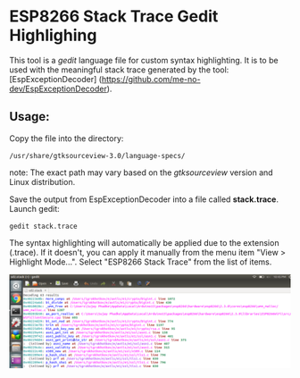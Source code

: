 # ESP8266 Stack Trace Gedit Highlighing

This tool is a *gedit* language file for custom syntax highlighting. It is to be used with
the meaningful stack trace generated by the tool: [EspExceptionDecoder] (https://github.com/me-no-dev/EspExceptionDecoder).

## Usage:
Copy the file into the directory: 
```
/usr/share/gtksourceview-3.0/language-specs/
```

note: The exact path may vary based on the *gtksourceview* version and Linux distribution.

Save the output from EspExceptionDecoder into a file called **stack.trace**.
Launch gedit:
```
gedit stack.trace
```

The syntax highlighting will automatically be applied due to the extension (.trace). If it doesn't, you can apply it
manually from the menu item "View > Highlight Mode...". Select "ESP8266 Stack Trace" from the list of items.

<img src="./screenshot.png" width="900">
